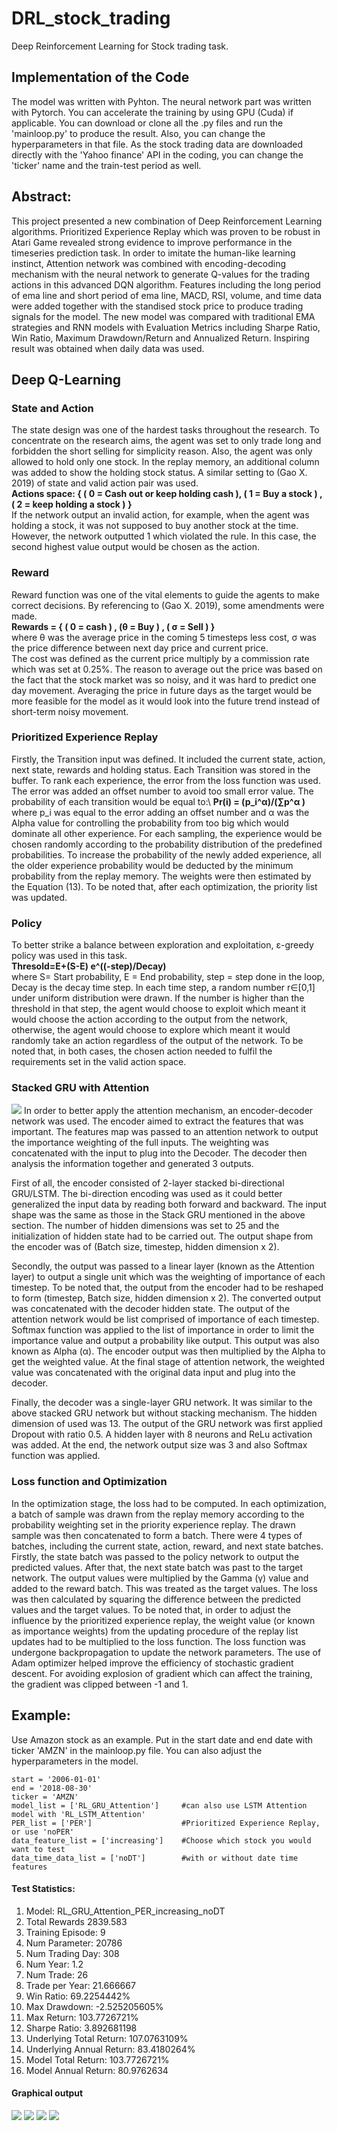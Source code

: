 # DRL_stock_trading
Deep Reinforcement Learning for Stock trading task. 

## Implementation of the Code 
The model was written with Pyhton. The neural network part was written with Pytorch. You can accelerate the training by using GPU (Cuda) if applicable. You can download or clone all the .py files and run the 'mainloop.py' to produce the result. Also, you can change the hyperparameters in that file. As the stock trading data are downloaded directly with the 'Yahoo finance' API in the coding, you can change the 'ticker' name and the train-test period as well. 

## Abstract:
This project presented a new combination of Deep Reinforcement Learning algorithms. Prioritized Experience Replay which was proven to be robust in Atari Game revealed strong evidence to improve performance in the timeseries prediction task. In order to imitate the human-like learning instinct, Attention network was combined with encoding-decoding mechanism with the neural network to generate Q-values for the trading actions in this advanced DQN algorithm. Features including the long period of ema line and short period of ema line, MACD, RSI, volume, and time data were added together with the standised stock price to produce trading signals for the model. The new model was compared with traditional EMA strategies and RNN models with Evaluation Metrics including Sharpe Ratio, Win Ratio, Maximum Drawdown/Return and Annualized Return. Inspiring result was obtained when daily data was used. 

## Deep Q-Learning 
### State and Action
The state design was one of the hardest tasks throughout the research. To concentrate on the research aims, the agent was set to only trade long and forbidden the short selling for simplicity reason. Also, the agent was only allowed to hold only one stock. In the replay memory, an additional column was added to show the holding stock status. A similar setting to (Gao X. 2019) of state and valid action pair was used. \
**Actions space: { ( 0 = Cash out or keep holding cash ), ( 1 = Buy a stock ) , ( 2 = keep holding a stock ) }**\
If the network output an invalid action, for example, when the agent was holding a stock, it was not supposed to buy another stock at the time. However, the network outputted 1 which violated the rule. In this case, the second highest value output would be chosen as the action. 

### Reward
Reward function was one of the vital elements to guide the agents to make correct decisions. By referencing to (Gao X. 2019), some amendments were made.\
**Rewards = { ( 0 = cash ) , (θ = Buy ) , ( σ = Sell ) }**\
where θ was the average price in the coming 5 timesteps less cost, σ was the price difference between next day price and current price.\
The cost was defined as the current price multiply by a commission rate which was set at 0.25%. The reason to average out the price was based on the fact that the stock market was so noisy, and it was hard to predict one day movement. Averaging the price in future days as the target would be more feasible for the model as it would look into the future trend instead of short-term noisy movement. 

### Prioritized Experience Replay
Firstly, the Transition input was defined. It included the current state, action, next state, rewards and holding status. Each Transition was stored in the buffer. To rank each experience, the error from the loss function was used. The error was added an offset number to avoid too small error value. The probability of each transition would be equal to:\ 
**Pr(i) = (p_i^α)/(∑p^α )**\
where p_i was equal to the error adding an offset number and α was the Alpha value for controlling the probability from too big which would dominate all other experience. For each sampling, the experience would be chosen randomly according to the probability distribution of the predefined probabilities. To increase the probability of the newly added experience, all the older experience probability would be deducted by the minimum probability from the replay memory. The weights were then estimated by the Equation (13). To be noted that, after each optimization, the priority list was updated.

### Policy
To better strike a balance between exploration and exploitation, ε-greedy policy was used in this task.\
**Thresold=E+(S-E) e^((-step)/Decay)**\
where S= Start probability, E = End probability, step = step done in the loop, Decay is the decay time step. In each time step, a random number r∈[0,1] under uniform distribution were drawn. If the number is higher than the threshold in that step, the agent would choose to exploit which meant it would choose the action according to the output from the network, otherwise, the agent would choose to explore which meant it would randomly take an action regardless of the output of the network. To be noted that, in both cases, the chosen action needed to fulfil the requirements set in the valid action space.

### Stacked GRU with Attention
![](https://github.com/namm2008/DRL_stock_trading/blob/main/backtest_output/attention_Model.png?raw=true)
In order to better apply the attention mechanism, an encoder-decoder network was used. The encoder aimed to extract the features that was important. The features map was passed to an attention network to output the importance weighting of the full inputs. The weighting was concatenated with the input to plug into the Decoder. The decoder then analysis the information together and generated 3 outputs. 

First of all, the encoder consisted of 2-layer stacked bi-directional GRU/LSTM. The bi-direction encoding was used as it could better generalized the input data by reading both forward and backward. The input shape was the same as those in the Stack GRU mentioned in the above section. The number of hidden dimensions was set to 25 and the initialization of hidden state had to be carried out. The output shape from the encoder was of (Batch size, timestep, hidden dimension x 2). 

Secondly, the output was passed to a linear layer (known as the Attention layer) to output a single unit which was the weighting of importance of each timestep. To be noted that, the output from the encoder had to be reshaped to form (timestep, Batch size, hidden dimension x 2). The converted output was concatenated with the decoder hidden state. The output of the attention network would be list comprised of importance of each timestep. Softmax function was applied to the list of importance in order to limit the importance value and output a probability like output. This output was also known as Alpha (α). The encoder output was then multiplied by the Alpha to get the weighted value. At the final stage of attention network, the weighted value was concatenated with the original data input and plug into the decoder. 

Finally, the decoder was a single-layer GRU network. It was similar to the above stacked GRU network but without stacking mechanism. The hidden dimension of used was 13. The output of the GRU network was first applied Dropout with ratio 0.5. A hidden layer with 8 neurons and ReLu activation was added. At the end, the network output size was 3 and also Softmax function was applied. 

### Loss function and Optimization
In the optimization stage, the loss had to be computed. In each optimization, a batch of sample was drawn from the replay memory according to the probability weighting set in the priority experience replay. The drawn sample was then concatenated to form a batch. There were 4 types of batches, including the current state, action, reward, and next state batches. Firstly, the state batch was passed to the policy network to output the predicted values. After that, the next state batch was past to the target network. The output values were multiplied by the Gamma (γ) value and added to the reward batch. This was treated as the target values. The loss was then calculated by squaring the difference between the predicted values and the target values. To be noted that, in order to adjust the influence by the prioritized experience replay, the weight value (or known as importance weights) from the updating procedure of the replay list updates had to be multiplied to the loss function. The loss function was undergone backpropagation to update the network parameters. The use of Adam optimizer helped improve the efficiency of stochastic gradient descent. For avoiding explosion of gradient which can affect the training, the gradient was clipped between -1 and 1. 

## Example:
Use Amazon stock as an example. Put in the start date and end date with ticker 'AMZN' in the mainloop.py file. You can also adjust the hyperparameters in the model.
```
start = '2006-01-01'
end = '2018-08-30'
ticker = 'AMZN'
model_list = ['RL_GRU_Attention']     #can also use LSTM Attention model with 'RL_LSTM_Attention'
PER_list = ['PER']                    #Prioritized Experience Replay, or use 'noPER'  
data_feature_list = ['increasing']    #Choose which stock you would want to test
data_time_data_list = ['noDT']        #with or without date time features
```
#### Test Statistics:
1. Model: RL_GRU_Attention_PER_increasing_noDT
2. Total Rewards	2839.583
3. Training Episode: 9
4. Num Parameter: 20786
5. Num Trading Day: 308
6. Num Year: 1.2
7. Num Trade: 26
8. Trade per Year: 21.666667
9. Win Ratio: 69.2254442%
10. Max Drawdown: -2.525205605%
11. Max Return: 103.7726721%
12. Sharpe Ratio: 3.892681198
13. Underlying Total Return: 107.0763109%
14. Underlying Annual Return: 83.4180264%
15. Model Total Return: 103.7726721%
16. Model Annual Return: 80.9762634

#### Graphical output
![](https://github.com/namm2008/DRL_stock_trading/blob/main/backtest_output/RL_GRU_Attention_PER_increasing_noDT_rewards_price.png?raw=true)
![](https://github.com/namm2008/DRL_stock_trading/blob/main/backtest_output/RL_GRU_Attention_PER_increasing_noDT_testing_action_price.png?raw=true)
![](https://github.com/namm2008/DRL_stock_trading/blob/main/backtest_output/RL_GRU_Attention_PER_increasing_noDT_testing_qvalue_price.png?raw=true)
![](https://github.com/namm2008/DRL_stock_trading/blob/main/backtest_output/RL_GRU_Attention_PER_increasing_noDT_backtesting_perform.png?raw=true)
